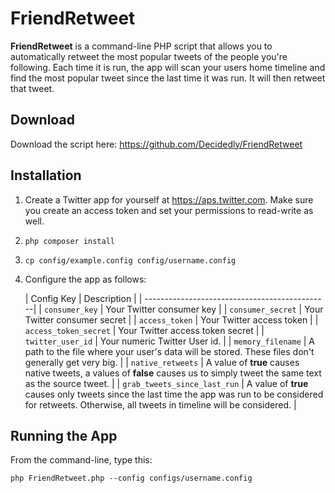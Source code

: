 # FriendRetweet
**FriendRetweet** is a command-line PHP script that allows you to automatically retweet the most popular tweets of the people you're following. Each time it is run, the app will scan your users home timeline and find the most popular tweet since the last time it was run. It will then retweet that tweet.

## Download

Download the script here: https://github.com/Decidedly/FriendRetweet

## Installation
1. Create a Twitter app for yourself at https://aps.twitter.com. Make sure you create an access token and set your permissions to read-write as well.
2. `php composer install`
3. `cp config/example.config config/username.config`
4. Configure the app as follows:
     
    | Config Key     | Description                  |
    | ----------------------------------------------|
    | `consumer_key` | Your Twitter consumer key |
    | `consumer_secret` | Your Twitter consumer secret |
    | `access_token` | Your Twitter access token |
    | `access_token_secret` | Your Twitter access token secret |
    | `twitter_user_id` | Your numeric Twitter User id. |
    | `memory_filename` | A path to the file where your user's data will be stored. These files don't generally get very big. |
    | `native_retweets` | A value of **true** causes native tweets, a values of **false** causes us to simply tweet the same text as the source tweet. |
    | `grab_tweets_since_last_run` | A value of **true** causes only tweets since the last time the app was run to be considered for retweets. Otherwise, all tweets in timeline will be considered. |

## Running the App

From the command-line, type this:

`php FriendRetweet.php --config configs/username.config`